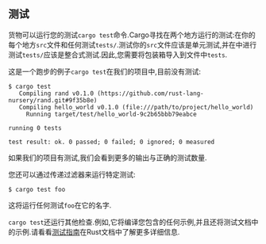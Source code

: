 
## 测试

货物可以运行您的测试`cargo test`命令.Cargo寻找在两个地方运行的测试:在你的每个地方`src`文件和任何测试`tests/`.测试你的`src`文件应该是单元测试,并在中进行测试`tests/`应该是整合式测试.因此,您需要将包装箱导入到文件中`tests`.

这是一个跑步的例子`cargo test`在我们的项目中,目前没有测试:

```shell
$ cargo test
   Compiling rand v0.1.0 (https://github.com/rust-lang-nursery/rand.git#9f35b8e)
   Compiling hello_world v0.1.0 (file:///path/to/project/hello_world)
     Running target/test/hello_world-9c2b65bbb79eabce

running 0 tests

test result: ok. 0 passed; 0 failed; 0 ignored; 0 measured
```

如果我们的项目有测试,我们会看到更多的输出与正确的测试数量.

您还可以通过传递过滤器来运行特定测试:

```shell
$ cargo test foo
```

这将运行任何测试`foo`在它的名字.

`cargo test`还运行其他检查.例如,它将编译您包含的任何示例,并且还将测试文档中的示例.请看看[测试指南][testing]在Rust文档中了解更多详细信息.

[testing]: https://doc.rust-lang.org/book/testing.html
